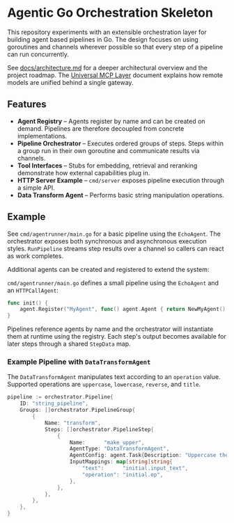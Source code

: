 # Agentic Go Orchestration Skeleton

This repository experiments with an extensible orchestration layer for building agent based pipelines in Go.  The design focuses on using goroutines and channels wherever possible so that every step of a pipeline can run concurrently.

See [docs/architecture.md](docs/architecture.md) for a deeper architectural overview and the project roadmap. The
[Universal MCP Layer](docs/universal_mcp.md) document explains how remote models are unified behind a single gateway.

## Features

- **Agent Registry** – Agents register by name and can be created on demand.  Pipelines are therefore decoupled from concrete implementations.
- **Pipeline Orchestrator** – Executes ordered groups of steps.  Steps within a group run in their own goroutine and communicate results via channels.
- **Tool Interfaces** – Stubs for embedding, retrieval and reranking demonstrate how external capabilities plug in.
- **HTTP Server Example** – `cmd/server` exposes pipeline execution through a simple API.
- **Data Transform Agent** – Performs basic string manipulation operations.

## Example

See `cmd/agentrunner/main.go` for a basic pipeline using the `EchoAgent`. The orchestrator exposes both synchronous and asynchronous execution styles. `RunPipeline` streams step results over a channel so callers can react as work completes.

Additional agents can be created and registered to extend the system:

`cmd/agentrunner/main.go` defines a small pipeline using the `EchoAgent` and an `HTTPCallAgent`:

```go
func init() {
    agent.Register("MyAgent", func() agent.Agent { return NewMyAgent() })
}
```

Pipelines reference agents by name and the orchestrator will instantiate them at runtime using the registry.  Each step's output becomes available for later steps through a shared `StepData` map.

### Example Pipeline with `DataTransformAgent`

The `DataTransformAgent` manipulates text according to an `operation` value.
Supported operations are `uppercase`, `lowercase`, `reverse`, and `title`.

```go
pipeline := orchestrator.Pipeline{
    ID: "string_pipeline",
    Groups: []orchestrator.PipelineGroup{
        {
            Name: "transform",
            Steps: []orchestrator.PipelineStep{
                {
                    Name:      "make_upper",
                    AgentType: "DataTransformAgent",
                    AgentConfig: agent.Task{Description: "Uppercase the text"},
                    InputMappings: map[string]string{
                        "text":      "initial.input_text",
                        "operation": "initial.op",
                    },
                },
            },
        },
    },
}
```
